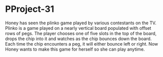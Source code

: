 # PProject-31
Honey has seen the plinko game played by various contestants on the TV.  Plinko is a game played on a nearly vertical board populated with offset rows of pegs. The player chooses one of five slots in the top of the board, drops the chip into it and watches as the chip bounces down the board. Each time the chip encounters a peg, it will either bounce left or right.  Now Honey wants to make this game for herself so she can play anytime.
